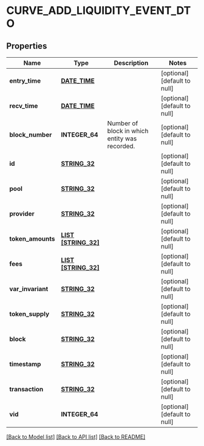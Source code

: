 # CURVE_ADD_LIQUIDITY_EVENT_DTO

## Properties
Name | Type | Description | Notes
------------ | ------------- | ------------- | -------------
**entry_time** | [**DATE_TIME**](DATE_TIME.md) |  | [optional] [default to null]
**recv_time** | [**DATE_TIME**](DATE_TIME.md) |  | [optional] [default to null]
**block_number** | **INTEGER_64** | Number of block in which entity was recorded. | [optional] [default to null]
**id** | [**STRING_32**](STRING_32.md) |  | [optional] [default to null]
**pool** | [**STRING_32**](STRING_32.md) |  | [optional] [default to null]
**provider** | [**STRING_32**](STRING_32.md) |  | [optional] [default to null]
**token_amounts** | [**LIST [STRING_32]**](STRING_32.md) |  | [optional] [default to null]
**fees** | [**LIST [STRING_32]**](STRING_32.md) |  | [optional] [default to null]
**var_invariant** | [**STRING_32**](STRING_32.md) |  | [optional] [default to null]
**token_supply** | [**STRING_32**](STRING_32.md) |  | [optional] [default to null]
**block** | [**STRING_32**](STRING_32.md) |  | [optional] [default to null]
**timestamp** | [**STRING_32**](STRING_32.md) |  | [optional] [default to null]
**transaction** | [**STRING_32**](STRING_32.md) |  | [optional] [default to null]
**vid** | **INTEGER_64** |  | [optional] [default to null]

[[Back to Model list]](../README.md#documentation-for-models) [[Back to API list]](../README.md#documentation-for-api-endpoints) [[Back to README]](../README.md)


